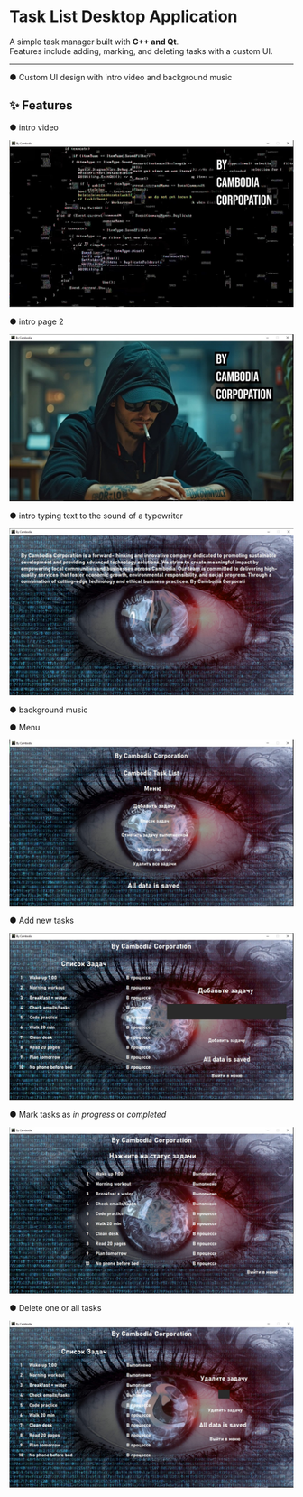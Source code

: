 # Task List Desktop Application

A simple task manager built with **C++ and Qt**.  
Features include adding, marking, and deleting tasks with a custom UI.

---

● Custom UI design with intro video and background music 



## ✨ Features

● intro video

![intro](images/intro.jpg)

● intro page 2

![intro2](images/intro2.jpg)

● intro typing text to the sound of a typewriter

![intro3](images/intro3.jpg)

● background music

● Menu

![menu](images/menu.jpg)

● Add new tasks

![add](images/add.jpg)

● Mark tasks as *in progress* or *completed* 

![switch](images/switch.jpg)

● Delete one or all tasks 

![delete](images/delete.jpg)
 


